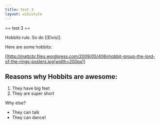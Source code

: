 ```yaml
---
title: test 3
layout: wikistyle
---
```


== test 3 ==

Hobbits rule. So do [[Elvis]].

Here are some hobbits:

[[http://mattcbr.files.wordpress.com/2009/05/406nhobbit-group-the-lord-of-the-rings-posters.jpg|width=200px]]

## Reasons why Hobbits are awesome:

1. They have big feet
2. They are super short

Why else?

* They can talk
* They can dance!

